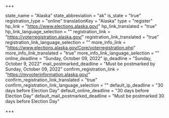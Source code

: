 +++

state_name = "Alaska"
state_abbreviation = "ak"
is_state = "true"
registration_type = "online"
translationKey = "Alaska"
type = "register"
hp_link = "https://www.elections.alaska.gov/"
hp_link_translated = "true"
hp_link_language_selection = ""
registration_link = "https://voterregistration.alaska.gov/"
registration_link_translated = "true"
registration_link_language_selection = ""
more_info_link = "https://www.elections.alaska.gov/Core/voterregistration.php"
more_info_link_translated = "true"
more_info_link_language_selection = ""
online_deadline = "Sunday, October 09, 2022"
ip_deadline = "Sunday, October 9, 2022"
mail_postmarked_deadline = "Must be postmarked by Sunday, October 09, 2022"
confirm_registration_link = "https://myvoterinformation.alaska.gov/"
confirm_registration_link_translated = "true"
confirm_registration_link_language_selection = ""
default_ip_deadline = "30 days before Election Day"
default_online_deadline = "30 days before Election Day"
default_mail_postmarked_deadline = "Must be postmarked 30 days before Election Day"

+++
